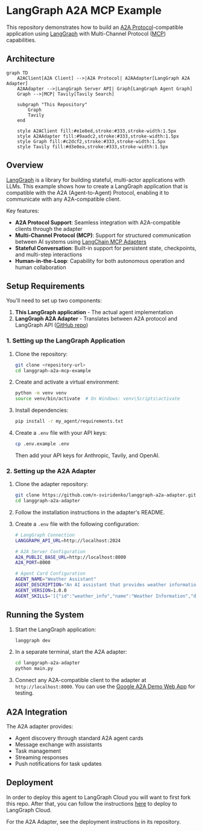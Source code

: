 # LangGraph A2A MCP Example

This repository demonstrates how to build an [A2A Protocol](https://google.github.io/A2A/)-compatible application using [LangGraph](https://github.com/langchain-ai/langgraph) with Multi-Channel Protocol ([MCP](https://github.com/langchain-ai/langchain-mcp-adapters)) capabilities.

## Architecture

```mermaid
graph TD
    A2AClient[A2A Client] -->|A2A Protocol| A2AAdapter[LangGraph A2A Adapter]
    A2AAdapter -->|LangGraph Server API| Graph[LangGraph Agent Graph]
    Graph -->|MCP| Tavily[Tavily Search]
    
    subgraph "This Repository"
        Graph
        Tavily
    end
    
    style A2AClient fill:#e1e8ed,stroke:#333,stroke-width:1.5px
    style A2AAdapter fill:#9aadc2,stroke:#333,stroke-width:1.5px
    style Graph fill:#c2dcf2,stroke:#333,stroke-width:1.5px
    style Tavily fill:#d3e0ea,stroke:#333,stroke-width:1.5px
```

## Overview

[LangGraph](https://github.com/langchain-ai/langgraph) is a library for building stateful, multi-actor applications with LLMs. This example shows how to create a LangGraph application that is compatible with the A2A (Agent-to-Agent) Protocol, enabling it to communicate with any A2A-compatible client.

Key features:
- **A2A Protocol Support**: Seamless integration with A2A-compatible clients through the adapter
- **Multi-Channel Protocol (MCP)**: Support for structured communication between AI systems using [LangChain MCP Adapters](https://github.com/langchain-ai/langchain-mcp-adapters)
- **Stateful Conversation**: Built-in support for persistent state, checkpoints, and multi-step interactions
- **Human-in-the-Loop**: Capability for both autonomous operation and human collaboration

## Setup Requirements

You'll need to set up two components:

1. **This LangGraph application** - The actual agent implementation
2. **LangGraph A2A Adapter** - Translates between A2A protocol and LangGraph API ([GitHub repo](http://github.com/n-sviridenko/langgraph-a2a-adapter))

### 1. Setting up the LangGraph Application

1. Clone the repository:
   ```bash
   git clone <repository-url>
   cd langgraph-a2a-mcp-example
   ```

2. Create and activate a virtual environment:
   ```bash
   python -m venv venv
   source venv/bin/activate  # On Windows: venv\Scripts\activate
   ```

3. Install dependencies:
   ```bash
   pip install -r my_agent/requirements.txt
   ```

4. Create a `.env` file with your API keys:
   ```bash
   cp .env.example .env
   ```
   Then add your API keys for Anthropic, Tavily, and OpenAI.

### 2. Setting up the A2A Adapter

1. Clone the adapter repository:
   ```bash
   git clone https://github.com/n-sviridenko/langgraph-a2a-adapter.git
   cd langgraph-a2a-adapter
   ```

2. Follow the installation instructions in the adapter's README.

3. Create a `.env` file with the following configuration:
   ```sh
   # LangGraph Connection
   LANGGRAPH_API_URL=http://localhost:2024
   
   # A2A Server Configuration
   A2A_PUBLIC_BASE_URL=http://localhost:8000
   A2A_PORT=8000
   
   # Agent Card Configuration
   AGENT_NAME="Weather Assistant"
   AGENT_DESCRIPTION="An AI assistant that provides weather information, forecasts, and related climate data."
   AGENT_VERSION=1.0.0
   AGENT_SKILLS='[{"id":"weather_info","name":"Weather Information","description":"Get current weather conditions for any location","examples":["What\'s the weather like in New York?","Is it raining in London right now?"]},{"id":"weather_forecast","name":"Weather Forecast","description":"Get weather forecasts for upcoming days","examples":["What\'s the forecast for Tokyo this weekend?","Will it snow in Chicago next week?"]}]'
   ```

## Running the System

1. Start the LangGraph application:
   ```bash
   langgraph dev
   ```

2. In a separate terminal, start the A2A adapter:
   ```bash
   cd langgraph-a2a-adapter
   python main.py
   ```

3. Connect any A2A-compatible client to the adapter at `http://localhost:8000`. You can use the [Google A2A Demo Web App](https://github.com/google/A2A/blob/main/demo/README.md) for testing.

## A2A Integration

The A2A adapter provides:

- Agent discovery through standard A2A agent cards
- Message exchange with assistants
- Task management 
- Streaming responses
- Push notifications for task updates

## Deployment

In order to deploy this agent to LangGraph Cloud you will want to first fork this repo. After that, you can follow the instructions [here](https://langchain-ai.github.io/langgraph/cloud/) to deploy to LangGraph Cloud.

For the A2A Adapter, see the deployment instructions in its repository.
